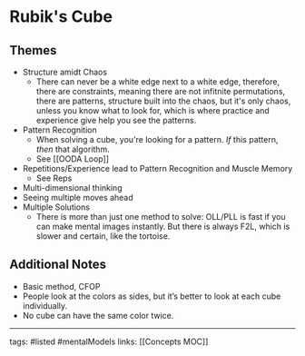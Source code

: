 # Rubik's Cube

## Themes
- Structure amidt Chaos
    - There can never be a white edge next to a white edge, therefore, there are constraints, meaning there are not infitnite permutations, there are patterns, structure built into the chaos, but it's only chaos, unless you know what to look for, which is where practice and experience give help you see the patterns.
- Pattern Recognition
    - When solving a cube, you're looking for a pattern. *If* this pattern, *then* that algorithm. 
    - See [[OODA Loop]]
- Repetitions/Experience lead to Pattern Recognition and Muscle Memory
    - See Reps 
- Multi-dimensional thinking
- Seeing multiple moves ahead
- Multiple Solutions
    - There is more than just one method to solve: OLL/PLL is fast if you can make mental images instantly. But there is always F2L, which is slower and certain, like the tortoise.

## Additional Notes
- Basic method, CFOP 
- People look at the colors as sides, but it’s better to look at each cube individually. 
- No cube can have the same color twice. 

---
tags: #listed #mentalModels
links: [[Concepts MOC]]
